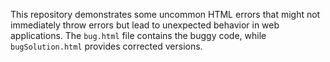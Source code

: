 This repository demonstrates some uncommon HTML errors that might not immediately throw errors but lead to unexpected behavior in web applications.  The `bug.html` file contains the buggy code, while `bugSolution.html` provides corrected versions.